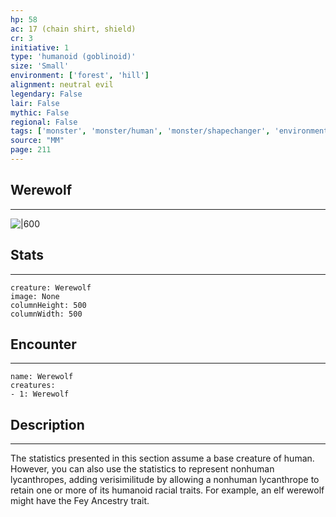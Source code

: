 ```yaml
---
hp: 58
ac: 17 (chain shirt, shield)
cr: 3
initiative: 1
type: 'humanoid (goblinoid)'    
size: 'Small'
environment: ['forest', 'hill']
alignment: neutral evil
legendary: False
lair: False
mythic: False
regional: False
tags: ['monster', 'monster/human', 'monster/shapechanger', 'environment/forest', 'environment/hill']
source: "MM"
page: 211
---
```


## Werewolf
---

![|600](D:/Program%20Files/5e.tools/img/bestiary/MM/Werewolf.jpg)

## Stats
---

```statblock
creature: Werewolf
image: None
columnHeight: 500
columnWidth: 500
```

## Encounter
---

```encounter-table
name: Werewolf
creatures:
- 1: Werewolf
```

## Description
---


The statistics presented in this section assume a base creature of human. However, you can also use the statistics to represent nonhuman lycanthropes, adding verisimilitude by allowing a nonhuman lycanthrope to retain one or more of its humanoid racial traits. For example, an elf werewolf might have the Fey Ancestry trait.




